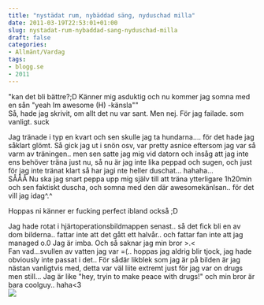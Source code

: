 ```yaml
---
title: "nystädat rum, nybäddad säng, nyduschad milla"
date: 2011-03-19T22:53:01+01:00
slug: nystadat-rum-nybaddad-sang-nyduschad-milla
draft: false
categories:
- Allmänt/Vardag
tags:
- blogg.se
- 2011
---
```

"kan det bli bättre?;D Känner mig asduktig och nu kommer jag somna med en sån "yeah Im awesome (H) -känsla""  
Så, hade jag skrivit, om allt det nu var sant. Men nej. För jag failade. som vanligt. suck  
  
Jag tränade i typ en kvart och sen skulle jag ta hundarna.... för det hade jag såklart glömt. Så gick jag ut i snön osv, var pretty asnice eftersom jag var så varm av träningen.. men sen satte jag mig vid datorn och insåg att jag inte ens behöver träna just nu, så nu är jag inte lika peppad och sugen, och just för jag inte tränat klart så har jagi nte heller duschat... hahaha...  
SÅÅÅ Nu ska jag snart peppa upp mig själv till att träna ytterligare 1h20min och sen faktiskt duscha, och somna med den där awesomekänlsan.. för det vill jag idag^.^  
  
Hoppas ni känner er fucking perfect ibland också ;D  
  
  
Jag hade rotat i hjärtoperationsbildmappen senast.. så det fick bli en av dom bilderna.. fattar inte att det gått ett halvår.. och fattar fan inte att jag managed o.0 Jag är imba. Och så saknar jag min bror >.<  
Fan vad...svullen av vatten jag var =(.. hoppas jag aldrig blir tjock, jag hade obviously inte passat i det.. För sådär likblek som jag är på bilden är jag nästan vanligtvis med, detta var väl liite extremt just för jag var on drugs men still... Jag är like "hey, tryin to make peace with drugs!" och min bror är bara coolguy.. haha<3  
![](/assets/images/blogg.se/dsc09024_138497244.jpg)